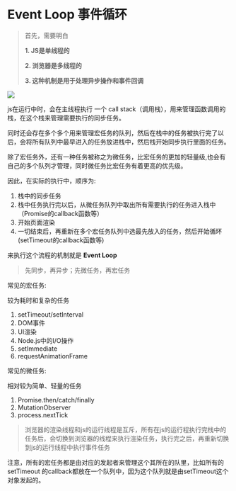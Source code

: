 # Event Loop 事件循环

> 首先，需要明白 
> 
> **1. JS是单线程的**
> 
> **2. 浏览器是多线程的**
>
> **3. 这种机制是用于处理异步操作和事件回调**


![](https://developer.mozilla.org/en-US/docs/Web/JavaScript/EventLoop/the_javascript_runtime_environment_example.svg)

js在运行中时，会在主线程执行 一个 call stack（调用栈），用来管理函数调用的栈，在这个栈来管理需要执行的同步任务。

同时还会存在多个多个用来管理宏任务的队列，然后在栈中的任务被执行完了以后，会将所有队列中最早进入的任务放进栈中，然后栈开始同步执行里面的任务。

除了宏任务外，还有一种任务被称之为微任务，比宏任务的更加的轻量级,也会有自己的多个队列才管理，同时微任务比宏任务有着更高的优先级。

因此，在实际的执行中，顺序为:

1. 栈中的同步任务 
2. 栈中任务执行完以后，从微任务队列中取出所有需要执行的任务进入栈中（Promise的callback函数等）
3. 开始页面渲染
4. 一切结束后，再重新在多个宏任务队列中选最先放入的任务，然后开始循环 (setTimeout的callback函数等)

来执行这个流程的机制就是 **Event Loop**

> 先同步，再异步；先微任务，再宏任务


常见的宏任务: 

较为耗时和复杂的任务

1. setTimeout/setInterval
2. DOM事件
3. UI渲染
4. Node.js中的I/O操作
5. setImmediate
6. requestAnimationFrame

常见的微任务:

相对较为简单、轻量的任务

1. Promise.then/catch/finally
2. MutationObserver
3. process.nextTick


> 浏览器的渲染线程和js的运行线程是互斥，所有在js的运行程执行完栈中的任务后，会切换到浏览器的线程来执行渲染任务，执行完之后，再重新切换到js的运行线程中执行事件任务

注意，所有的宏任务都是由对应的发起者来管理这个其所在的队里，比如所有的 setTimeout 的callback都放在一个队列中，因为这个队列就是由setTimeout这个对象发起的。